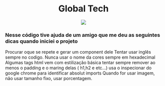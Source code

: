  <div align="center">
   <h1>Global Tech</h1>
 </div>
 <div align="center">
   <img src="src/assets/Icons/global.gif"/>
 </div/>
 <h3>Nesse código tive ajuda de um amigo que me deu as seguintes dicas quando iniciei o projeto </h3>
 
 Procurar oque se repete e gerar um component dele
 Tentar usar inglês sempre no codigo.
 Nunca usar o nome da cores sempre em hexadecimal
 Algumas tags html vem com estilização básica tentar sempre remover ao menos o padding e o maring delas ( h1,h2 e etc...) usa o inspecionar do google chrome para     identificar
 absolut imports
 Quando for usar imagem, não usar tamanho fixo, usar porcentagem.
